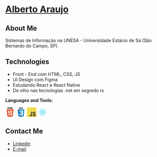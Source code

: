 # <a href="https://www.linkedin.com/in/albertoaraujodev/">Alberto Araujo</a>

## About Me

Sistemas de Informação na UNESA - Universidade Estácio de Sá (São Bernardo do Campo, SP). <br />

## Technologies

- Front - End com HTML, CSS, JS
- UI Design com Figma
- Estudando React e React Native
- De olho nas tecnologias .net em segredo rs

**Languages and Tools:**

<code><img height="30" src="https://raw.githubusercontent.com/github/explore/80688e429a7d4ef2fca1e82350fe8e3517d3494d/topics/html/html.png"></code>
<code><img height="30" src="https://raw.githubusercontent.com/github/explore/80688e429a7d4ef2fca1e82350fe8e3517d3494d/topics/css/css.png"></code>
<code><img height="30" src="https://raw.githubusercontent.com/github/explore/80688e429a7d4ef2fca1e82350fe8e3517d3494d/topics/javascript/javascript.png"></code>
<code><img height="30" src="https://raw.githubusercontent.com/github/explore/80688e429a7d4ef2fca1e82350fe8e3517d3494d/topics/react/react.png"></code>

## Contact Me

- <a href="https://www.linkedin.com/in/albertoaraujodev/">Linkedin</a>
- <a href="mailto:albertoaraujo.dev@gmail.com">E-mail</a>
</div>
